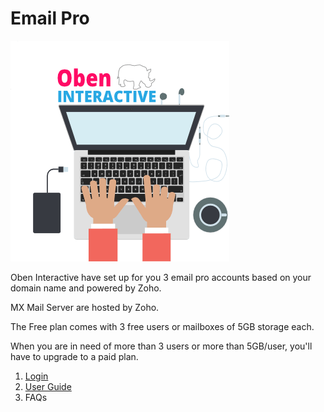 # Email Pro
![](oben-interactive-fr-avatar-yeah-min.png)

Oben Interactive have set up for you 3 email pro accounts based on your domain name and powered by Zoho. 

MX Mail Server are hosted by Zoho.

The Free plan comes with 3 free users or mailboxes of 5GB storage each. 

When you are in need of more than 3 users or more than 5GB/user, you'll have to upgrade to a paid plan.

1. [Login](mail_login.md)
2. [User Guide](user_guide.md)
3. FAQs


<!-- {% youtube %}https://youtu.be/ebGnSv3L06A{% endyoutube %} -->


